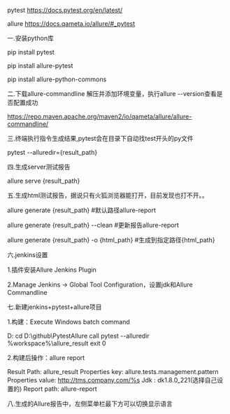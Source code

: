 pytest  https://docs.pytest.org/en/latest/ 

allure  https://docs.qameta.io/allure/#_pytest


一.安装python库

pip install pytest

pip install allure-pytest

pip install allure-python-commons


二.下载allure-commandline 解压并添加环境变量，执行allure --version查看是否配置成功

https://repo.maven.apache.org/maven2/io/qameta/allure/allure-commandline/


三.终端执行指令生成结果,pytest会在目录下自动找test开头的py文件

pytest --alluredir={result_path}


四.生成server测试报告

allure serve {result_path}


五.生成html测试报告，据说只有火狐浏览器能打开，目前发现也打不开。。

allure generate {result_path}                  #默认路径allure-report

allure generate {result_path} --clean          #更新报告allure-report

allure generate {result_path} -o {html_path}   #生成到指定路径{html_path}


六.jenkins设置

1.插件安装Allure Jenkins Plugin

2.Manage Jenkins -> Global Tool Configuration，设置jdk和Allure Commandline


七.新建jenkins+pytest+allure项目

1.构建：Execute Windows batch command

D:
cd D:\github\PytestAllure
call pytest --alluredir %workspace%\allure_result
exit 0

2.构建后操作：allure report

Result Path: allure_result
Properties key: allure.tests.management.pattern
Properties value: http://tms.company.com/%s
Jdk : dk1.8.0_221(选择自己设置的)
Report path: allure-report


八.生成的Allure报告中，左侧菜单栏最下方可以切换显示语言

